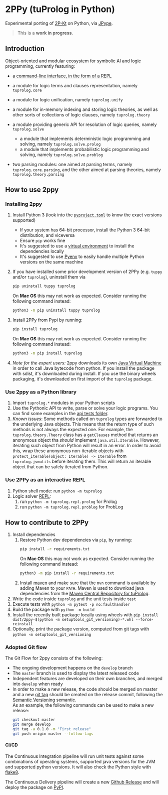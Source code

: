 # 2PPy (tuProlog in Python)

Experimental porting of [2P-Kt](https://github.com/tuProlog/2p-kt) on Python, via [JPype](https://jpype.readthedocs.io).

> This is a __work in progress__.

## Introduction

Object-oriented and modular ecosystem for symbolic AI and logic programming, currently featuring:

* [a command-line interface, in the form of a REPL](#use-2ppy-as-an-interactive-repl)

* a module for logic terms and clauses representation, namely `tuprolog.core`

* a module for logic unification, namely `tuprolog.unify`

* a module for in-memory indexing and storing logic theories, as well as other sorts of collections of logic clauses, namely `tuprolog.theory`

* a module providing generic API for resolution of logic queries, namely `tuprolog.solve`
    * a module that implements deterministic logic programming and solving, namely `tuprolog.solve.prolog`
    * a module that implements probabilistic logic programming and solving, namely `tuprolog.solve.problog`

* two parsing modules: one aimed at parsing terms, namely `tuprolog.core.parsing`, and the other aimed at parsing theories, namely `tuprolog.theory.parsing`

## How to use 2ppy

### Installing 2ppy

1. Install Python 3 (look into the [`pyproject.toml`](pyproject.toml) to know the exact versions supported)

    * If your system has 64-bit processor, install the Python 3 64-bit distribution, and viceversa
    * Ensure `pip` works fine
    * It's suggested to use a [virtual environment](https://docs.python.org/3/library/venv.html) to install the dependencies locally
    * It's suggested to use [Pyenv](https://github.com/pyenv/pyenv) to easily handle multiple Python versions on the same machine

1. If you have installed some prior development version of 2PPy (e.g. `tuppy` and/or `tuprolog`), uninstall them via
    ```bash
    pip uninstall tuppy tuprolog
    ```
    On __Mac OS__ this may not work as expected.
    Consider running the following command instead:
    ```bash
    python3 -m pip uninstall tuppy tuprolog
    ```
1. Install 2PPy from Pypi by running:
    ```bash
    pip install tuprolog
    ```
    On __Mac OS__ this may not work as expected.
    Consider running the following command instead:
    ```bash
    python3 -m pip install tuprolog
    ```
1. *Note for the expert users:* 2ppy downloads its own [Java Virtual Machine](https://en.wikipedia.org/wiki/Java_virtual_machine) in order to call Java bytecode from python. If you install the package with sdist, it's downloaded during install. If you use the binary wheels packaging, it's downloaded on first import of the `tuprolog` package.

### Use 2ppy as a Python library

1. Import `tuprolog.*` modules in your Python scripts
1. Use the Pythonic API to write, parse or solve your logic programs. You can find some examples in the [api tests folder](test/api).
1. *Known issues*:
    Some methods called on `tuprolog` types are forwarded to the underlying Java objects. This means that the return type of such methods is not always the expected one. For example, the `tuprolog.theory.Theory` class has a `getClauses` method that returns an anonymous object tha *should* implement `java.util.Iterable`. However, iterating such object from Python will result in an error.
    In order to avoid this, wrap these anonymous non-iterable objects with `protect_iterable(object: Iterable) -> Iterable` from `tuprolog.jvmutils` before iterating them. This will return an iterable object that can be safely iterated from Python.

### Use 2PPy as an interactive REPL

1. Python shell mode: run `python -m tuprolog`
1. Logic solver [REPL](https://en.wikipedia.org/wiki/Read%E2%80%93eval%E2%80%93print_loop): 
    1. run `python -m tuprolog.repl.prolog` for Prolog
    1. run `python -m tuprolog.repl.problog` for ProbLog

## How to contribute to 2PPy

1. Install dependencies
    1. Restore Python dev dependencies via `pip`, by running:
        ```bash
        pip install -r requirements.txt
        ```
        On __Mac OS__ this may not work as expected.
        Consider running the following command instead:
        ```bash
        python3 -m pip install -r requirements.txt
        ```
    1. Install [maven](https://maven.apache.org/install.html) and make sure that the `mvn` command is available by adding Maven to your `PATH`. Maven is used to download java dependencies from the [Maven Central Repository for tuProlog](https://mvnrepository.com/artifact/it.unibo.tuprolog).
1. Write the code inside `tuprolog` and the unit tests inside `test`
1. Execute tests with `python -m pytest -p no:faulthandler`
1. Build the package with `python -m build`
1. Install the recently built package locally using wheels with `pip install dist/2ppy-$(python -m setuptools_git_versioning)-*.whl --force-reinstall`
1. Optionally, print the package version, computed from git tags with `python -m setuptools_git_versioning`

### Adopted Git flow

The Git Flow for 2ppy consists of the following:

- The ongoing development happens on the `develop` branch
- The `master` branch is used to display the latest released code
- Independent features are developed on their own branches, and merged into `develop` when ready
- In order to make a new release, the code should be merged on master and a new [git tag](https://git-scm.com/book/en/v2/Git-Basics-Tagging#_annotated_tags) should be created on the release commit, following the [Semantic Versioning](https://semver.org/) semantic.  
  As an example, the following commands can be used to make a new release:
    ```bash
    git checkout master
    git merge develop
    git tag -a 0.1.0 -m "First release"
    git push origin master --follow-tags
    ```

#### CI/CD

The Continuous Integration pipeline will run unit tests against some combinations of operating systems, supported java versions for the JVM and supported python versions.
It will also check the Python style with [flake8](https://flake8.pycqa.org/en/latest/).

The Continuous Delivery pipeline will create a new [Github Release](https://github.com/tuProlog/2ppy/releases) and will deploy the package on [PyPI](https://pypi.org/project/2ppy/).
